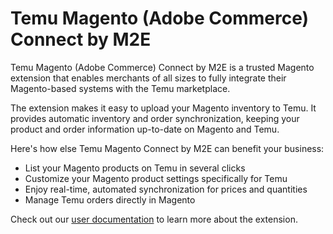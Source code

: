 # Temu Magento (Adobe Commerce) Connect by M2E

Temu Magento (Adobe Commerce) Connect by M2E is a trusted Magento extension that enables merchants of all sizes to fully integrate their Magento-based systems with the Temu marketplace.

The extension makes it easy to upload your Magento inventory to Temu. It provides automatic inventory and order synchronization, keeping your product and order information up-to-date on Magento and Temu.

Here's how else Temu Magento Connect by M2E can benefit your business:

- List your Magento products on Temu in several clicks
- Customize your Magento product settings specifically for Temu
- Enjoy real-time, automated synchronization for prices and quantities
- Manage Temu orders directly in Magento

Check out our [user documentation](https://docs-m2.m2epro.com/docs-category/temu-magento-adobe-commerce-integration/) to learn more about the extension.
